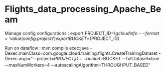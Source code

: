 # Flights_data_processing_Apache_Beam


Manage config configurations :
export PROJECT_ID=$(gcloud info --format='value(config.project)')
export BUCKET=${PROJECT_ID}

Run on dataflow :
mvn compile exec:java  -Dexec.mainClass=com.google.cloud.training.flights.CreateTrainingDataset -Dexec.args="--project=$PROJECT_ID --bucket=$BUCKET --fullDataset=true --maxNumWorkers=4 --autoscalingAlgorithm=THROUGHPUT_BASED"

